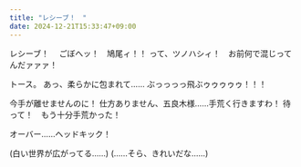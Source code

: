 ```yaml
---
title: "レシーブ！　"
date: 2024-12-21T15:33:47+09:00
---
```

レシーブ！　
ごぼへッ！　鳩尾ィ！！
って、ツノハシィ！　お前何で混じってんだァァァ！

トース。
あっ、柔らかに包まれて……
ぶっっっっ飛ぶゥゥゥゥゥ！！！

今手が離せませんのに！
仕方ありません、五良木様……手荒く行きますわ！
待って！　もう十分手荒かった！

オーバー……ヘッドキック！

(白い世界が広がってる……)
(……そら、きれいだな……)
